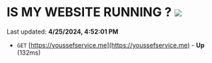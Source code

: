 # IS MY WEBSITE RUNNING ? [![](https://img.shields.io/static/v1?label=Sponsor&message=%E2%9D%A4&logo=GitHub&color=%23fe8e86)](https://github.com/sponsors/<username>)

Last updated: **4/25/2024, 4:52:01 PM**

- `GET` [https://youssefservice.me](https://youssefservice.me) - **Up** (132ms)
